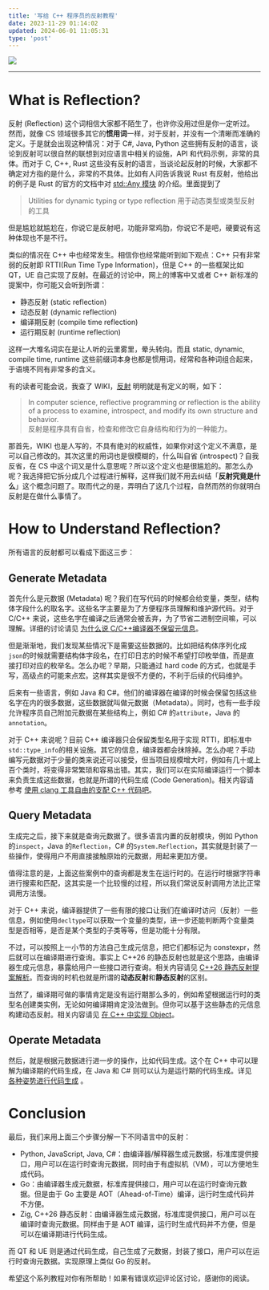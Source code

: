 ```yaml
---
title: '写给 C++ 程序员的反射教程'
date: 2023-11-29 01:14:02
updated: 2024-06-01 11:05:31
type: 'post'
---
```


![](https://picx.zhimg.com/v2-961a0e09aedd4f88351abc16989d49cc_720w.jpg?source=172ae18b)

---

# What is Reflection? 

反射 (Reflection) 这个词相信大家都不陌生了，也许你没用过但是你一定听过。然而，就像 CS 领域很多其它的**惯用词**一样，对于反射，并没有一个清晰而准确的定义。于是就会出现这种情况：对于 C#, Java, Python 这些拥有反射的语言，谈论到反射可以很自然的联想到对应语言中相关的设施，API 和代码示例，非常的具体。而对于 C, C++, Rust 这些没有反射的语言，当谈论起反射的时候，大家都不确定对方指的是什么，非常的不具体。比如有人问告诉我说 Rust 有反射，他给出的例子是 Rust 的官方的文档中对 [std::Any 模块](https://doc.rust-lang.org/stable/std/any/index.html) 的介绍。里面提到了

>  Utilities for dynamic typing or type reflection 用于动态类型或类型反射的工具 

但是尴尬就尴尬在，你说它是反射吧，功能非常鸡肋，你说它不是吧，硬要说有这种体现也不是不行。

类似的情况在 C++ 中也经常发生。相信你也经常能听到如下观点：C++ 只有非常弱的反射即 RTTI(Run Time Type Information)，但是 C++ 的一些框架比如 QT，UE 自己实现了反射。在最近的讨论中，网上的博客中又或者 C++ 新标准的提案中，你可能又会听到所谓：

- 静态反射 (static reflection)
- 动态反射 (dynamic reflection)
- 编译期反射 (compile time reflection)
- 运行期反射 (runtime reflection)


这样一大堆名词实在是让人听的云里雾里，晕头转向。而且 static, dynamic, compile time, runtime 这些前缀词本身也都是惯用词，经常和各种词组合起来，于语境不同有非常多的含义。

有的读者可能会说，我查了 WIKI，[反射](https://en.wikipedia.org/wiki/Reflective_programming) 明明就是有定义的啊，如下：

>  In computer science, reflective programming or reflection is the ability of a process to examine, introspect, and modify its own structure and behavior. <br>反射是程序具有自省，检查和修改它自身结构和行为的一种能力。 

那首先，WIKI 也是人写的，不具有绝对的权威性，如果你对这个定义不满意，是可以自己修改的。其次这里的用词也是很模糊的，什么叫自省 (introspect)？自我反省，在 CS 中这个词又是什么意思呢？所以这个定义也是很尴尬的。那怎么办呢？我选择把它拆分成几个过程进行解释，这样我们就不用去纠结「**反射究竟是什么**」这个概念问题了。取而代之的是，弄明白了这几个过程，自然而然的你就明白反射是在做什么事情了。

# How to Understand Reflection? 

所有语言的反射都可以看成下面这三步：

## Generate Metadata 

首先什么是元数据 (Metadata) 呢？我们在写代码的时候都会给变量，类型，结构体字段什么的取名字。这些名字主要是为了方便程序员理解和维护源代码。对于 C/C++ 来说，这些名字在编译之后通常会被丢弃，为了节省二进制空间嘛，可以理解。详细的讨论请见 [为什么说 C/C++编译器不保留元信息](https://www.ykiko.me/670190357)。

但是渐渐地，我们发现某些情况下是需要这些数据的。比如把结构体序列化成`json`的时候就需要结构体字段名，在打印日志的时候不希望打印枚举值，而是直接打印对应的枚举名。怎么办呢？早期，只能通过 hard code 的方式，也就是手写，高级点的可能来点宏。这样其实是很不方便的，不利于后续的代码维护。

后来有一些语言，例如 Java 和 C#。他们的编译器在编译的时候会保留包括这些名字在内的很多数据，这些数据就叫做元数据（Metadata）。同时，也有一些手段允许程序员自己附加元数据在某些结构上，例如 C# 的`attribute`，Java 的`annotation`。

对于 C++ 来说呢？目前 C++ 编译器只会保留类型名用于实现 RTTI，即标准中`std::type_info`的相关设施。其它的信息，编译器都会抹除掉。怎么办呢？手动编写元数据对于少量的类来说还可以接受，但当项目规模增大时，例如有几十或上百个类时，将变得非常繁琐和容易出错。其实，我们可以在实际编译运行一个脚本来负责生成这些数据，也就是所谓的代码生成 (Code Generation)。相关内容请参考 [使用 clang 工具自由的支配 C++ 代码吧](https://www.ykiko.me/669360731)。

## Query Metadata 

生成完之后，接下来就是查询元数据了。很多语言内置的反射模块，例如 Python 的`inspect`，Java 的`Reflection`，C# 的`System.Reflection`，其实就是封装了一些操作，使得用户不用直接接触原始的元数据，用起来更加方便。

值得注意的是，上面这些案例中的查询都是发生在运行时的。在运行时根据字符串进行搜索和匹配，这其实是一个比较慢的过程，所以我们常说反射调用方法比正常调用方法慢。

对于 C++ 来说，编译器提供了一些有限的接口让我们在编译时访问（反射）一些信息，例如使用`decltype`可以获取一个变量的类型，进一步还能判断两个变量类型是否相等，是否是某个类型的子类等等，但是功能十分有限。

不过，可以按照上一小节的方法自己生成元信息，把它们都标记为 constexpr，然后就可以在编译期进行查询。事实上 C++26 的静态反射也就是这个思路，由编译器生成元信息，暴露给用户一些接口进行查询。相关内容请见 [C++26 静态反射提案解析](https://www.ykiko.me/661692275)。而查询的时机也就是所谓的**动态反射**和**静态反射**的区别。

当然了，编译期可做的事情肯定是没有运行期那么多的，例如希望根据运行时的类型名创建类实例，无论如何编译期肯定没法做到。但你可以基于这些静态的元信息构建动态反射。相关内容请见 [在 C++ 中实现 Object](https://www.ykiko.me/670191053)。

## Operate Metadata 

然后，就是根据元数据进行进一步的操作，比如代码生成。这个在 C++ 中可以理解为编译期的代码生成，在 Java 和 C# 则可以认为是运行期的代码生成。详见 [各种姿势进行代码生成](https://www.ykiko.me/669359855) 。

# Conclusion 

最后，我们来用上面三个步骤分解一下不同语言中的反射：

-  Python, JavaScript, Java, C#：由编译器/解释器生成元数据，标准库提供接口，用户可以在运行时查询元数据，同时由于有虚拟机（VM），可以方便地生成代码。
-  Go：由编译器生成元数据，标准库提供接口，用户可以在运行时查询元数据。但是由于 Go 主要是 AOT（Ahead-of-Time）编译，运行时生成代码并不方便。
-  Zig, C++26 静态反射：由编译器生成元数据，标准库提供接口，用户可以在编译时查询元数据。同样由于是 AOT 编译，运行时生成代码并不方便，但是可以在编译期进行代码生成。<br> 


而 QT 和 UE 则是通过代码生成，自己生成了元数据，封装了接口，用户可以在运行时查询元数据。实现原理上类似 Go 的反射。

希望这个系列教程对你有所帮助！如果有错误欢迎评论区讨论，感谢你的阅读。